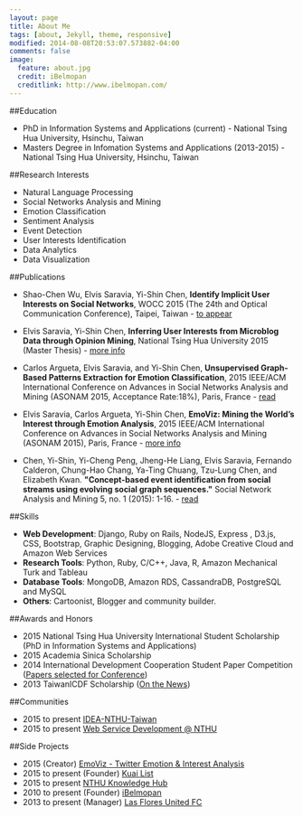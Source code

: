 ```yaml
---
layout: page
title: About Me
tags: [about, Jekyll, theme, responsive]
modified: 2014-08-08T20:53:07.573882-04:00
comments: false
image:
  feature: about.jpg
  credit: iBelmopan
  creditlink: http://www.ibelmopan.com/
---
```


##Education
- PhD in Information Systems and Applications (current) - National Tsing Hua University, Hsinchu, Taiwan
- Masters Degree in Infomation Systems and Applications (2013-2015) - National Tsing Hua University, Hsinchu, Taiwan


##Research Interests
- Natural Language Processing
- Social Networks Analysis and Mining
- Emotion Classification
- Sentiment Analysis
- Event Detection
- User Interests Identification
- Data Analytics
- Data Visualization

##Publications
- Shao-Chen Wu, Elvis Saravia, Yi-Shin Chen, **Identify Implicit User Interests on Social Networks**, WOCC 2015 (The 24th and Optical Communication Conference), Taipei, Taiwan - [to appear](http://www.wocc.org/wocc2015/)

- Elvis Saravia, Yi-Shin Chen, **Inferring User Interests from Microblog Data through Opinion Mining**, National Tsing Hua University 2015 (Master Thesis) - [more info](http://etd.lib.nctu.edu.tw/cgi-bin/gs32/hugsweb.cgi/ccd=RO6QLP/record?r1=1&h1=1)

- Carlos Argueta, Elvis Saravia, and Yi-Shin Chen, **Unsupervised Graph-Based Patterns Extraction for Emotion Classification**, 2015 IEEE/ACM International Conference on Advances in Social Networks Analysis and Mining (ASONAM 2015, Acceptance Rate:18%), Paris, France - [read](http://delivery.acm.org/10.1145/2810000/2809419/p336_argueta.pdf?ip=140.114.77.22&id=2809419&acc=OPEN&key=AF37130DAFA4998B%2E27D67DB3E74CA9FC%2E4D4702B0C3E38B35%2E6D218144511F3437&CFID=561084894&CFTOKEN=14335128&__acm__=1447656708_31fb0d91951e6d04861381531aaff9f2)

- Elvis Saravia, Carlos Argueta, Yi-Shin Chen, **EmoViz: Mining the World’s Interest through Emotion Analysis**, 2015 IEEE/ACM International Conference on Advances in Social Networks Analysis and Mining (ASONAM 2015), Paris, France - [more info](http://asonam.cpsc.ucalgary.ca/2015/AcceptedExhibitsAndDemos.php)

- Chen, Yi-Shin, Yi-Cheng Peng, Jheng-He Liang, Elvis Saravia, Fernando Calderon, Chung-Hao Chang, Ya-Ting Chuang, Tzu-Lung Chen, and Elizabeth Kwan. **"Concept-based event identification from social streams using evolving social graph sequences."** Social Network Analysis and Mining 5, no. 1 (2015): 1-16. - [read](http://link.springer.com/article/10.1007%2Fs13278-015-0269-x)


##Skills
- **Web Development**: Django, Ruby on Rails, NodeJS, Express , D3.js, CSS, Bootstrap, Graphic Designing, Blogging, Adobe Creative Cloud and Amazon Web Services
- **Research Tools**: Python, Ruby, C/C++, Java, R, Amazon Mechanical Turk and Tableau
- **Database Tools**: MongoDB, Amazon RDS, CassandraDB, PostgreSQL and MySQL 
- **Others**: Cartoonist, Blogger and community builder.

##Awards and Honors
- 2015 National Tsing Hua University International Student Scholarship (PhD in Information Systems and Applications)
- 2015 Academia Sinica Scholarship
- 2014 International Development Cooperation Student Paper Competition ([Papers selected for Conference](http://bit.ly/1g0wUfJ))
- 2013 TaiwanICDF Scholarship ([On the News](http://bit.ly/1g0xbiE ))


##Communities
- 2015 to present [IDEA-NTHU-Taiwan](https://github.com/IDEA-NTHU-Taiwan)
- 2015 to present [Web Service Development @ NTHU](https://www.facebook.com/groups/ISS.SOAD/)

##Side Projects
- 2015 (Creator) [EmoViz - Twitter Emotion & Interest Analysis](http://warm-oasis-5111.herokuapp.com/)
- 2015 to present (Founder) [Kuai List](http://www.kuailist.com) 
- 2015 to present [NTHU Knowledge Hub](https://github.com/NTHU-Knowledge-Hub)
- 2010 to present (Founder) [iBelmopan](http://www.ibelmopan.com)
- 2013 to present (Manager) [Las Flores United FC](https://www.facebook.com/pages/Las-Flores-United-FC/497355076975221?fref=ts)




